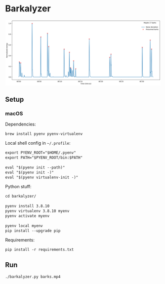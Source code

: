# Barkalyzer

![image](./sample-plot.png)

## Setup

### macOS

Dependencies:

```
brew install pyenv pyenv-virtualenv
```

Local shell config in `~/.profile`:

```
export PYENV_ROOT="$HOME/.pyenv"
export PATH="$PYENV_ROOT/bin:$PATH"

eval "$(pyenv init --path)"
eval "$(pyenv init -)"
eval "$(pyenv virtualenv-init -)"
```

Python stuff:

```
cd barkalyzer/

pyenv install 3.8.10
pyenv virtualenv 3.8.10 myenv
pyenv activate myenv

pyenv local myenv
pip install --upgrade pip
```

Requirements:

```
pip install -r requirements.txt
```

## Run

```
./barkalyzer.py barks.mp4
```

